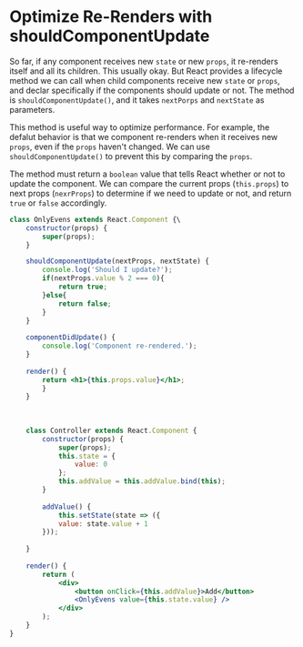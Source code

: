 # Optimize Re-Renders with shouldComponentUpdate
So far, if any component receives new `state` or new `props`, it re-renders itself and all its children. This usually okay. But React provides a lifecycle method we can call when child components receive new `state` or `props`, and declar specifically if the components should update or not. The method is `shouldComponentUpdate()`, and it takes `nextPorps` and `nextState` as parameters.

This method is useful way to optimize performance. For example, the defalut behavior is that we component re-renders when it receives new `props`, even if the `props` haven't changed. We can use `shouldComponentUpdate()` to prevent this by comparing the `props`. 

The method must return a `boolean` value that tells React whether or not to update the component. We can compare the current props (`this.props`) to next props (`nexrProps`) to determine if we need to update or not, and return `true` or `false` accordingly.

```jsx
class OnlyEvens extends React.Component {\
	constructor(props) {
		super(props);
	}

	shouldComponentUpdate(nextProps, nextState) {
		console.log('Should I update?');
		if(nextProps.value % 2 === 0){
			return true;
		}else{
			return false;
		}
	}
	
	componentDidUpdate() {
		console.log('Component re-rendered.');
	}
	
	render() {
		return <h1>{this.props.value}</h1>;
		}
	}
	
	  
	
	class Controller extends React.Component {
		constructor(props) {
			super(props);
			this.state = {
				value: 0
			};
			this.addValue = this.addValue.bind(this);
		}
		
		addValue() {
			this.setState(state => ({		
			value: state.value + 1	
		}));
	
	}
	
	render() {
		return (
			<div>
				<button onClick={this.addValue}>Add</button>
				<OnlyEvens value={this.state.value} />
			</div>
		);
	}
}
```